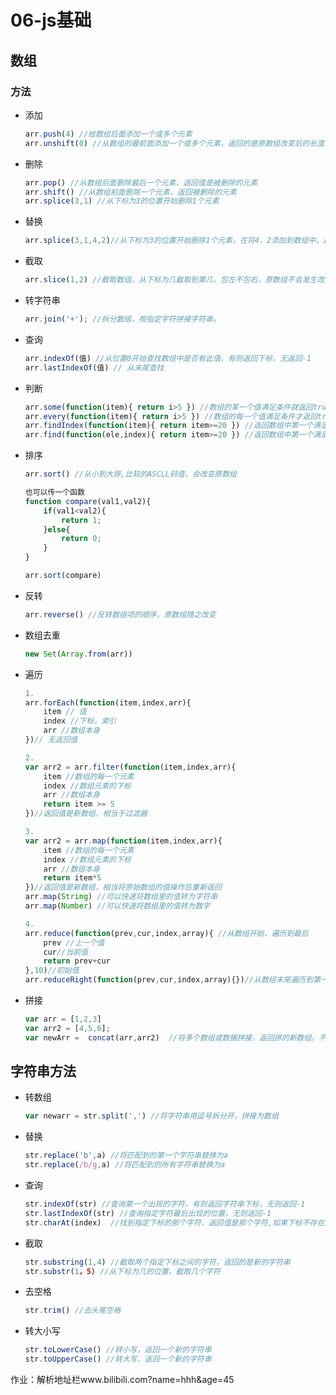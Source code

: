 # 06-js基础



## 数组

### 方法

+ 添加

  ```js
  arr.push(4) //给数组后面添加一个或多个元素
  arr.unshift(0) //从数组的最前面添加一个或多个元素，返回的是原数组改变后的长度
  ```

+ 删除

  ```js
  arr.pop() //从数组后面删除最后一个元素，返回值是被删除的元素 
  arr.shift() //从数组前面删除一个元素，返回被删除的元素
  arr.splice(3,1) //从下标为3的位置开始删除1个元素
  ```

+ 替换

  ```js
  arr.splice(3,1,4,2)//从下标为3的位置开始删除1个元素，在将4，2添加到数组中，返回值是数组，被删除的所有元素，该方法会改变原始数组。
  ```

+ 截取

  ```js
  arr.slice(1,2) //截取数组，从下标为几截取到第几，包左不包右，原数组不会发生改变
  ```

  

+ 转字符串

  ```js
  arr.join('+'); //拆分数组，按指定字符拼接字符串。
  ```

+ 查询

  ```js
  arr.indexOf(值) //从位置0开始查找数组中是否有此值，有则返回下标，无返回-1
  arr.lastIndexOf(值) // 从末尾查找
  ```

+ 判断

  ```js
  arr.some(function(item){ return i>5 }) //数组的某一个值满足条件就返回true
  arr.every(function(item){ return i>5 }) //数组的每一个值满足条件才返回true
  arr.findIndex(function(item){ return item>=20 }) //返回数组中第一个满足条件的元素的索引
  arr.find(function(ele,index){ return item>=20 }) //返回数组中第一个满足条件的元素的值
  ```

+ 排序

  ```js
  arr.sort() //从小到大排,比较的ASCLL码值，会改变原数组
  
  也可以传一个函数
  function compare(val1,val2){
      if(val1<val2){
          return 1;
      }else{
          return 0;
      }
  }
  
  arr.sort(compare)
  ```

+ 反转

  ```js
  arr.reverse() //反转数组项的顺序，原数组随之改变
  ```

+ 数组去重

  ````js
  new Set(Array.from(arr))
  ````

+ 遍历

  ```js
  1.
  arr.forEach(function(item,index,arr){
      item // 值
      index //下标，索引
      arr //数组本身
  })// 无返回值
  
  2.
  var arr2 = arr.filter(function(item,index,arr){
      item //数组的每一个元素
      index //数组元素的下标
      arr //数组本身
      return item >= 5
  })//返回值是新数组，相当于过滤器
  
  3.
  var arr2 = arr.map(function(item,index,arr){
      item //数组的每一个元素
      index //数组元素的下标
      arr //数组本身
      return item*5
  })//返回值是新数组，相当将原始数组的值操作后重新返回
  arr.map(String) //可以快速将数组里的值转为字符串
  arr.map(Number) //可以快速将数组里的值转为数字
  
  4.
  arr.reduce(function(prev,cur,index,array){ //从数组开始，遍历到最后
      prev //上一个值
      cur//当前值
      return prev+cur
  },10)//初始值
  arr.reduceRight(function(prev,cur,index,array){})//从数组末尾遍历到第一项
  ```

+ 拼接

  ```js
  var arr = [1,2,3]
  var arr2 = [4,5,6];
  var newArr =  concat(arr,arr2)  //将多个数组或数据拼接，返回拼的新数组，不改变原数组
  ```

  







## 字符串方法

+ 转数组

  ```js
  var newarr = str.split(',') //将字符串用逗号拆分开，拼接为数组
  ```

+ 替换

  ```js
  str.replace('b',a) //将匹配到的第一个字符串替换为a
  str.replace(/b/g,a) //将匹配到的所有字符串替换为a
  ```

+ 查询

  ```js
  str.indexOf(str) //查询第一个出现的字符，有则返回字符串下标，无则返回-1
  str.lastIndexOf(str) //查询指定字符最后出现的位置，无则返回-1
  str.charAt(index)  //找到指定下标的那个字符，返回值是那个字符,如果下标不存在返回空字符串
  ```

+ 截取

  ```js
  str.substring(1,4) //截取两个指定下标之间的字符，返回的是新的字符串
  str.substr(1，5) //从下标为几的位置，截取几个字符
  ```

+ 去空格

  ```js
  str.trim() //去头尾空格
  ```

+ 转大小写

  ```js
  str.toLowerCase() //转小写，返回一个新的字符串
  str.toUpperCase() //转大写，返回一个新的字符串
  ```

  

作业：解析地址栏www.bilibili.com?name=hhh&age=45